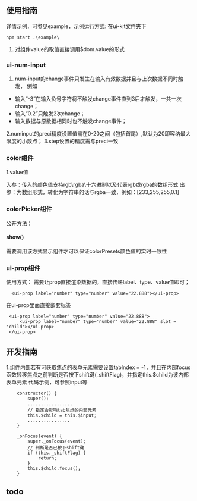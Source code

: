 ## 使用指南

详情示例，可参见example，示例运行方式: 在ui-kit文件夹下
```
npm start .\example\
```

1. 对组件value的取值直接调用$dom.value的形式
### ui-num-input
1. num-input的change事件只发生在输入有效数据并且与上次数据不同时触发，
例如
- 输入“-3”在输入负号字符将不触发change事件直到3后才触发，一共一次change；
- 输入“0.2”只触发2次change；
- 输入数据与原数据相同时也不触发change事件；

2.numinput的preci精度设置值需在0-20之间（包括首尾）,默认为20即容纳最大限度的小数点；
3.step设置的精度需与preci一致
### color组件
1.value值

入参：传入的颜色值支持rgb\rgba\十六进制以及代表rgb或rgba的数组形式
出参：为数组形式，转化为字符串的话与rgba一致，例如：[233,255,255,0.1]

### colorPicker组件

公开方法：
#### show()
需要调用该方式显示组件才可以保证colorPresets颜色值的实时一致性

### ui-prop组件
使用方式：
需要让prop直接渲染数据的，直接传递label、type、value值即可；
```
  <ui-prop label="number" type="number" value="22.888"></ui-prop>
```
在ui-prop里面直接嵌套标签

```
 <ui-prop label="number" type="number" value="22.888">
     <ui-prop label="number" type="number" value="22.888" slot = 'child'></ui-prop>
 </ui-prop>
```
## 开发指南


1.组件内部若有可获取焦点的表单元素需要设置tabIndex = -1，并且在内部focus函数转移焦点之前判断是否按下shift键(_shiftFlag)，并指定this.$child为该内部表单元素
代码示例，可参照input等

```
    constructor() {
        super();
        .................
        // 指定会影响tab焦点的内部元素
        this.$child = this.$input;
        ................
    }

    _onFocus(event) {
        super._onFocus(event);
        // 判断是否已按下shift键
        if (this._shiftFlag) {
            return;
        }
        this.$child.focus();
    }
```

## todo
